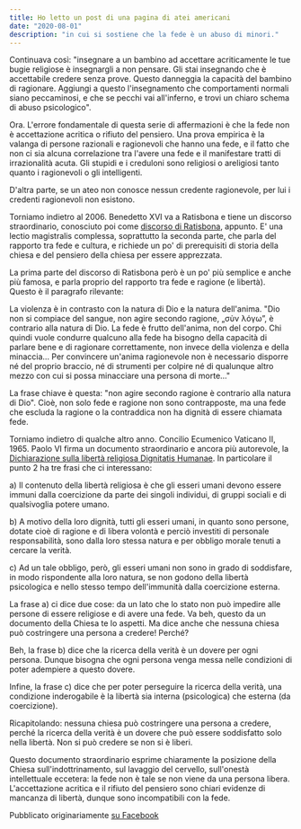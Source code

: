 ```yaml
---
title: Ho letto un post di una pagina di atei americani
date: "2020-08-01"
description: "in cui si sostiene che la fede è un abuso di minori."
---
```


Continuava così: "insegnare a un bambino ad accettare acriticamente le tue bugie religiose è insegnargli a non pensare. Gli stai insegnando che è accettabile credere senza prove. Questo danneggia la capacità del bambino di ragionare. Aggiungi a questo l'insegnamento che comportamenti normali siano peccaminosi, e che se pecchi vai all'inferno, e trovi un chiaro schema di abuso psicologico".

Ora. L'errore fondamentale di questa serie di affermazioni è che la fede non è accettazione acritica o rifiuto del pensiero. Una prova empirica è la valanga di persone razionali e ragionevoli che hanno una fede, e il fatto che non ci sia alcuna correlazione tra l'avere una fede e il manifestare tratti di irrazionalità acuta. Gli stupidi e i creduloni sono religiosi o areligiosi tanto quanto i ragionevoli o gli intelligenti.

D'altra parte, se un ateo non conosce nessun credente ragionevole, per lui i credenti ragionevoli non esistono.

Torniamo indietro al 2006. Benedetto XVI va a Ratisbona e tiene un discorso straordinario, conosciuto poi come [discorso di Ratisbona](http://www.vatican.va/content/benedict-xvi/it/speeches/2006/september/documents/hf_ben-xvi_spe_20060912_university-regensburg.html), appunto. E' una lectio magistralis complessa, soprattutto la seconda parte, che parla del rapporto tra fede e cultura, e richiede un po' di prerequisiti di storia della chiesa e del pensiero della chiesa per essere apprezzata.

La prima parte del discorso di Ratisbona però è un po' più semplice e anche più famosa, e parla proprio del rapporto tra fede e ragione (e libertà). Questo è il paragrafo rilevante:

La violenza è in contrasto con la natura di Dio e la natura dell'anima. "Dio non si compiace del sangue, non agire secondo ragione, „σὺν λόγω”, è contrario alla natura di Dio. La fede è frutto dell'anima, non del corpo. Chi quindi vuole condurre qualcuno alla fede ha bisogno della capacità di parlare bene e di ragionare correttamente, non invece della violenza e della minaccia… Per convincere un'anima ragionevole non è necessario disporre né del proprio braccio, né di strumenti per colpire né di qualunque altro mezzo con cui si possa minacciare una persona di morte…"

La frase chiave è questa: "non agire secondo ragione è contrario alla natura di Dio". Cioè, non solo fede e ragione non sono contrapposte, ma una fede che escluda la ragione o la contraddica non ha dignità di essere chiamata fede.

Torniamo indietro di qualche altro anno. Concilio Ecumenico Vaticano II, 1965. Paolo VI firma un documento straordinario e ancora più autorevole, la [Dichiarazione sulla libertà religiosa Dignitatis Humanae](http://www.vatican.va/archive/hist_councils/ii_vatican_council/documents/vat-ii_decl_19651207_dignitatis-humanae_it.html). In particolare il punto 2 ha tre frasi che ci interessano:

a) Il contenuto della libertà religiosa è che gli esseri umani devono essere immuni dalla coercizione da parte dei singoli individui, di gruppi sociali e di qualsivoglia potere umano.

b) A motivo della loro dignità, tutti gli esseri umani, in quanto sono persone, dotate cioè di ragione e di libera volontà e perciò investiti di personale responsabilità, sono dalla loro stessa natura e per obbligo morale tenuti a cercare la verità.

c) Ad un tale obbligo, però, gli esseri umani non sono in grado di soddisfare, in modo rispondente alla loro natura, se non godono della libertà psicologica e nello stesso tempo dell'immunità dalla coercizione esterna.

La frase a) ci dice due cose: da un lato che lo stato non può impedire alle persone di essere religiose e di avere una fede. Va beh, questo da un documento della Chiesa te lo aspetti. Ma dice anche che nessuna chiesa può costringere una persona a credere! Perché?

Beh, la frase b) dice che la ricerca della verità è un dovere per ogni persona. Dunque bisogna che ogni persona venga messa nelle condizioni di poter adempiere a questo dovere.

Infine, la frase c) dice che per poter perseguire la ricerca della verità, una condizione inderogabile è la libertà sia interna (psicologica) che esterna (da coercizione).

Ricapitolando: nessuna chiesa può costringere una persona a credere, perché la ricerca della verità è un dovere che può essere soddisfatto solo nella libertà. Non si può credere se non si è liberi.

Questo documento straordinario esprime chiaramente la posizione della Chiesa sull'indottrinamento, sul lavaggio del cervello, sull'onestà intellettuale eccetera: la fede non è tale se non viene da una persona libera. L'accettazione acritica e il rifiuto del pensiero sono chiari evidenze di mancanza di libertà, dunque sono incompatibili con la fede.

Pubblicato originariamente [su Facebook](https://www.facebook.com/carlo.mrtn/posts/10223316631528351)
